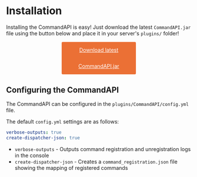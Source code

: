 # Installation

Installing the CommandAPI is easy! Just download the latest `CommandAPI.jar` file using the button below and place it in your server's `plugins/` folder!

<br>

<a href="https://github.com/JorelAli/1.13-Command-API/releases/latest/download/CommandAPI.jar" style="
background-color:#EB7035;
border-radius:3px;
color:#ffffff;
display:block;
line-height:44px;
text-align:center;
width:40%;
margin-top: -30px;
margin-bottom: 30px;
margin-left:auto;
margin-right: auto;">Download latest CommandAPI.jar</a>

## Configuring the CommandAPI

The CommandAPI can be configured in the `plugins/CommandAPI/config.yml` file.

The default `config.yml` settings are as follows:

```yaml
verbose-outputs: true
create-dispatcher-json: true
```

* `verbose-outputs` - Outputs command registration and unregistration logs in the console
* `create-dispatcher-json` - Creates a `command_registration.json` file showing the mapping of registered commands
